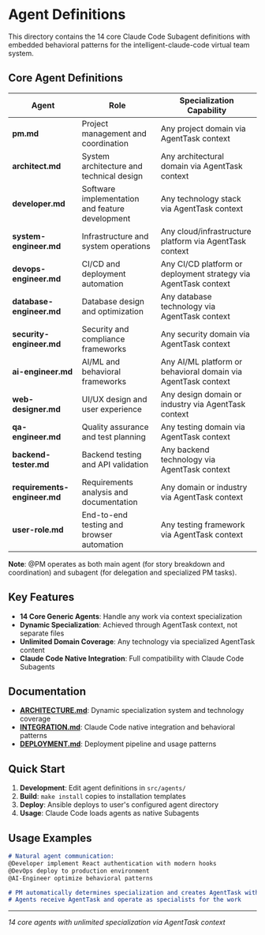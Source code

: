 # Agent Definitions

This directory contains the 14 core Claude Code Subagent definitions with embedded behavioral patterns for the intelligent-claude-code virtual team system.

## Core Agent Definitions

| Agent | Role | Specialization Capability |
|-------|------|---------------------------|
| **pm.md** | Project management and coordination | Any project domain via AgentTask context |
| **architect.md** | System architecture and technical design | Any architectural domain via AgentTask context |
| **developer.md** | Software implementation and feature development | Any technology stack via AgentTask context |
| **system-engineer.md** | Infrastructure and system operations | Any cloud/infrastructure platform via AgentTask context |
| **devops-engineer.md** | CI/CD and deployment automation | Any CI/CD platform or deployment strategy via AgentTask context |
| **database-engineer.md** | Database design and optimization | Any database technology via AgentTask context |
| **security-engineer.md** | Security and compliance frameworks | Any security domain via AgentTask context |
| **ai-engineer.md** | AI/ML and behavioral frameworks | Any AI/ML platform or behavioral domain via AgentTask context |
| **web-designer.md** | UI/UX design and user experience | Any design domain or industry via AgentTask context |
| **qa-engineer.md** | Quality assurance and test planning | Any testing domain via AgentTask context |
| **backend-tester.md** | Backend testing and API validation | Any backend technology via AgentTask context |
| **requirements-engineer.md** | Requirements analysis and documentation | Any domain or industry via AgentTask context |
| **user-role.md** | End-to-end testing and browser automation | Any testing framework via AgentTask context |

**Note**: @PM operates as both main agent (for story breakdown and coordination) and subagent (for delegation and specialized PM tasks).

## Key Features

- **14 Core Generic Agents**: Handle any work via context specialization
- **Dynamic Specialization**: Achieved through AgentTask context, not separate files
- **Unlimited Domain Coverage**: Any technology via specialized AgentTask content
- **Claude Code Native Integration**: Full compatibility with Claude Code Subagents

## Documentation

- **[ARCHITECTURE.md](ARCHITECTURE.md)**: Dynamic specialization system and technology coverage
- **[INTEGRATION.md](INTEGRATION.md)**: Claude Code native integration and behavioral patterns
- **[DEPLOYMENT.md](DEPLOYMENT.md)**: Deployment pipeline and usage patterns

## Quick Start

1. **Development**: Edit agent definitions in `src/agents/`
2. **Build**: `make install` copies to installation templates
3. **Deploy**: Ansible deploys to user's configured agent directory
4. **Usage**: Claude Code loads agents as native Subagents

## Usage Examples

```markdown
# Natural agent communication:
@Developer implement React authentication with modern hooks
@DevOps deploy to production environment
@AI-Engineer optimize behavioral patterns

# PM automatically determines specialization and creates AgentTask with context
# Agents receive AgentTask and operate as specialists for the work
```

---

*14 core agents with unlimited specialization via AgentTask context*